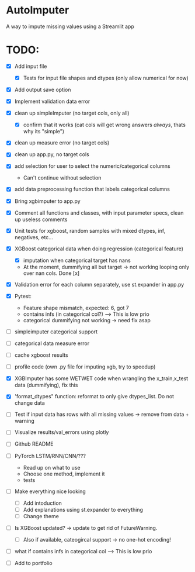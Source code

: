 # AutoImputer
A way to impute missing values using a Streamlit app

# TODO:

- [x] Add input file
    - [x] Tests for input file shapes and dtypes (only allow numerical for now)
- [x] Add output save option
- [x] Implement validation data error
- [x] clean up simpleImputer (no target cols, only all)
    - [x] confirm that it works (cat cols will get wrong answers _always_, thats why its "simple")
- [x] clean up measure error (no target cols)
- [x] clean up app.py, no target cols
- [x] add selection for user to select the numeric/categorical columns
    - Can't continue without selection
- [x] add data preprocessing function that labels categorical columns
- [x] Bring xgbimputer to app.py
- [x] Comment all functions and classes, with input parameter specs, clean up useless comments
- [x] Unit tests for xgboost, random samples with mixed dtypes, inf, negatives, etc...
- [x] XGBoost categorical data when doing regression (categorical feature)
    - [x] imputation when categorical target has nans
    - At the moment, dummifying all but target -> not working looping only over nan cols. Done [x]
- [x] Validation error for each column separately, use st.expander in app.py
- [x] Pytest:
    -  Feature shape mismatch, expected: 6, got 7 
    -  contains infs (in categorical col?) --> This is low prio
    -  categorical dummifying not working -> need fix asap
- [ ] simpleimputer categorical support
- [ ] categorical data measure error
- [ ] cache xgboost results
- [ ] profile code (own .py file for imputing xgb, try to speedup)
- [x] XGBImputer has some WETWET code when wrangling the x_train,x_test data (dummifying), fix this
- [x] 'format_dtypes" function: reformat to only give dtypes_list. Do not change data
- [ ] Test if input data has rows with all missing values -> remove from data + warning
- [ ] Visualize results/val_errors using plotly
- [ ] Github README
- [ ] PyTorch LSTM/RNN/CNN/???
    - Read up on what to use
    - Choose one method, implement it
    - tests
- [ ] Make everything nice looking
    - [ ] Add intoduction
    - [ ] Add explanations using st.expander to everything
    - [ ] Change theme
- [ ] Is XGBoost updated? -> update to get rid of FutureWarning.
    - [ ] Also if available, cateogircal support -> no one-hot encoding!
- [ ] what if contains infs in categorical col --> This is low prio
- [ ] Add to portfolio





